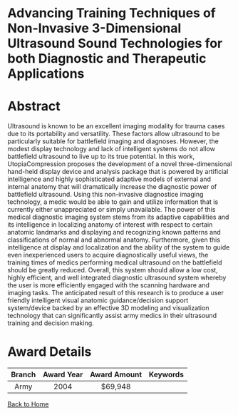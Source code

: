 
Advancing Training Techniques of Non-Invasive 3-Dimensional Ultrasound Sound Technologies for both Diagnostic and Therapeutic Applications
==========================================================================================================================================

# Abstract


Ultrasound is known to be an excellent imaging modality for trauma cases due to its portability and versatility.  These factors allow ultrasound to be particularly suitable for battlefield imaging and diagnoses. However, the modest display technology and lack of intelligent systems do not allow battlefield ultrasound to live up to its true potential.  In this work, UtopiaCompression proposes the development of a novel three-dimensional hand-held display device and analysis package that is powered by artificial intelligence and highly sophisticated adaptive models of external and internal anatomy that will dramatically increase the diagnostic power of battlefield ultrasound.  Using this non-invasive diagnostice imaging technology, a medic would be able to gain and utilize information that is currently either unappreciated or simply unavailable.  The power of this medical diagnostic imaging system stems from its adaptive capabilities and its intelligence in localizing anatomy of interest with respect to certain anatomic landmarks and displaying and recognizing known patterns and classifications of normal and abnormal anatomy.  Furthermore, given this intelligence at display and localization and the ability of the system to guide even inexperienced users to acquire diagnostically useful views, the training times of medics performing medical ultrasound on the battlefield should be greatly reduced.  Overall, this system should allow a low cost, highly efficient, and well integrated diagnostic ultrasound system whereby the user is more efficiently engaged with the scanning hardware and imaging tasks. The anticipated result of this research is to produce a user friendly intelligent visual anatomic guidance/decision support system/device backed by an effective 3D modeling and visualization technology that can significantly assist army medics in their ultrasound training and decision making.  

# Award Details

|Branch|Award Year|Award Amount|Keywords|
| :---: | :---: | :---: | :---: |
|Army|2004|$69,948||
  
  


[Back to Home](https://github.com/chrischow/dod_sbir_awards/Reports/CC/#960)